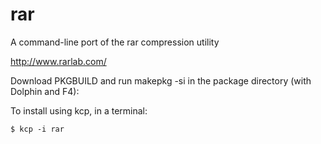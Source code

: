 rar
===

A command-line port of the rar compression utility

http://www.rarlab.com/

Download PKGBUILD and run makepkg -si in the package directory (with Dolphin and F4):

To install using kcp, in a terminal:

```
$ kcp -i rar
```
